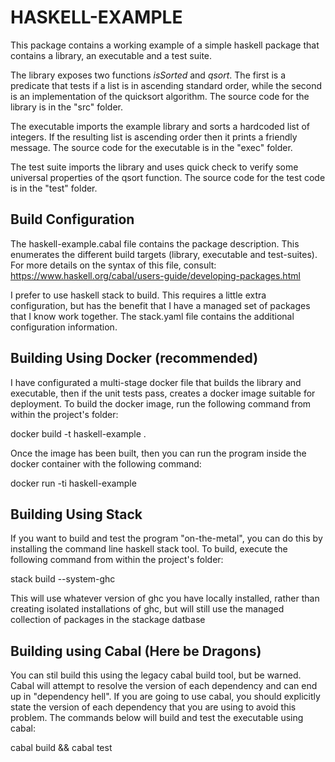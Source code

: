 # HASKELL-EXAMPLE

This package contains a working example of a simple haskell package that contains 
a library, an executable and a test suite.  

The library exposes two functions *isSorted* and *qsort*.   The first is a predicate
that tests if a list is in ascending standard order, while the second is an
implementation of the quicksort algorithm.  The source code for the library is 
in the "src" folder.

The executable imports the example library and sorts a hardcoded list of 
integers.   If the resulting list is ascending order then it prints a friendly
message.  The source code for the executable is in the "exec" folder.

The test suite imports the library and uses quick check to verify some 
universal properties of the qsort function.   The source code for the test 
code is in the "test" folder.

## Build Configuration
The haskell-example.cabal file contains the package description.  This enumerates
the different build targets (library, executable and test-suites).  For more 
details on the syntax of this file, consult: https://www.haskell.org/cabal/users-guide/developing-packages.html

I prefer to use haskell stack to build.   This requires a little extra 
configuration, but has the benefit that I have a
managed set of packages that I know work together.  The stack.yaml file 
contains the additional configuration information.

## Building Using Docker (recommended)
I have configurated a multi-stage docker file that builds the library 
and executable, then if the unit tests pass, creates a docker image
suitable for deployment.  To build the docker image, run the following
command from within the project's folder:

docker build -t haskell-example .

Once the image has been built, then you can run the program inside
the docker container with the following command:

docker run -ti haskell-example

## Building Using Stack 
If you want to build and test the program "on-the-metal", you can 
do this by installing the command line haskell stack tool.   To 
build, execute the following command from within the project's folder:

stack build --system-ghc

This will use whatever version of ghc you have locally installed, 
rather than creating isolated installations of ghc, but will still
use the managed collection of packages in the stackage datbase

## Building using Cabal (Here be Dragons)
You can stil build this using the legacy cabal build tool, but be warned.
Cabal will attempt to resolve the version of each dependency and 
can end up in "dependency hell".   If you are going to use cabal, you
should explicitly state the version of each dependency that you are 
using to avoid this problem.   The commands below will build and test
the executable using cabal:

cabal build && cabal test



